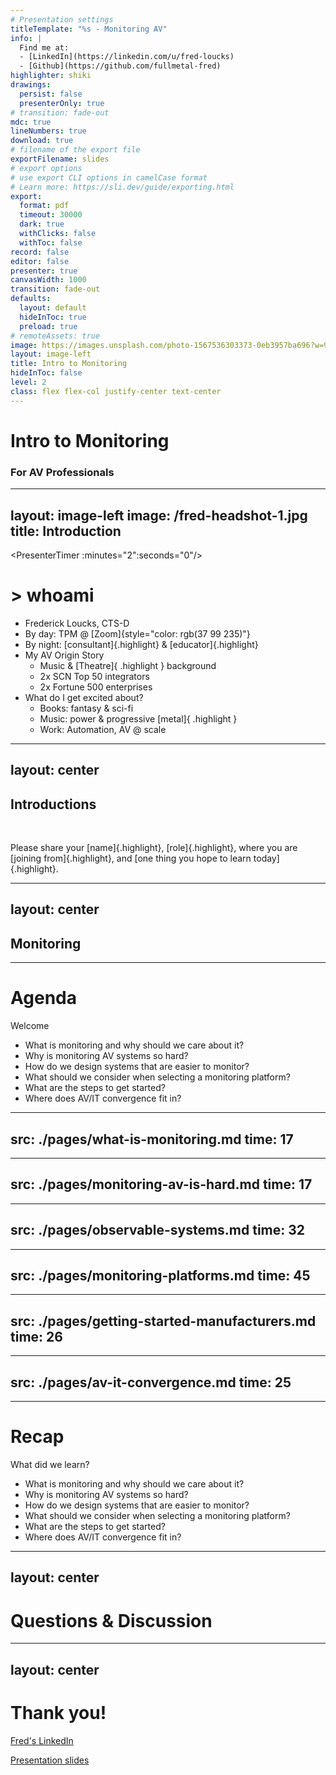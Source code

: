 ```yaml
---
# Presentation settings
titleTemplate: "%s - Monitoring AV"
info: |
  Find me at:  
  - [LinkedIn](https://linkedin.com/u/fred-loucks)
  - [Github](https://github.com/fullmetal-fred)
highlighter: shiki
drawings:
  persist: false
  presenterOnly: true
# transition: fade-out
mdc: true
lineNumbers: true
download: true
# filename of the export file
exportFilename: slides
# export options
# use export CLI options in camelCase format
# Learn more: https://sli.dev/guide/exporting.html
export:
  format: pdf
  timeout: 30000
  dark: true
  withClicks: false
  withToc: false
record: false
editor: false
presenter: true
canvasWidth: 1000
transition: fade-out
defaults:
  layout: default
  hideInToc: true
  preload: true
# remoteAssets: true
image: https://images.unsplash.com/photo-1567536303373-0eb3957ba696?w=900&auto=format&fit=crop&q=60&ixlib=rb-4.0.3&ixid=M3wxMjA3fDB8MHxzZWFyY2h8MTh8fHRyYWZmaWMlMjBsaWdodHxlbnwwfHwwfHx8MA%3D%3D # https://unsplash.com/collections/94734566/slidev
layout: image-left
title: Intro to Monitoring
hideInToc: false
level: 2
class: flex flex-col justify-center text-center
---
```


# Intro to Monitoring
### For AV Professionals


---
layout: image-left
image: /fred-headshot-1.jpg
title: Introduction
---

<PresenterTimer :minutes="2":seconds="0"/>

# > whoami <twemoji-sign-of-the-horns-medium-light-skin-tone class="animate-bounce"/>

- Frederick Loucks, CTS-D
- By day: TPM @ [Zoom]{style="color: rgb(37 99 235)"}
- By night: [consultant]{.highlight} & [educator]{.highlight}
- My AV Origin Story
  - Music & [Theatre]{ .highlight } background
  - 2x SCN Top 50 integrators
  - 2x Fortune 500 enterprises
- What do I get excited about?
  - Books: fantasy & sci-fi
  - Music: power & progressive [metal]{ .highlight }
  - Work: Automation, AV @ scale

<!--
- That's who I am, but I'm more interested in learning about you.
-->

---
layout: center
---

## Introductions

<PresenterTimer :minutes="5" :seconds="0"/>

<br>

Please share your [name]{.highlight}, [role]{.highlight}, where you are [joining from]{.highlight}, and [one thing you hope to learn today]{.highlight}.

<!--
- Let's start by going around the room and introducing ourselves
-->

---
layout: center
---

<PresenterTimer :minutes="3" :seconds="0" />

## Monitoring

<!--
**INTERACTIVE**
-->

<!--
- Monitoring:
- That thing people keep telling you to do, but not how to do it.
- There's no doubt that organizations are increasingly coming to rely on their AV systems, and when issues arise, they come with costly and furstrating consequences for everyone involved.
- Now, in the rest of the technology world this problem has long-since been answered. Monitoring is a standard operational practice across virtually all IT fields.
- But in AV, it's still a bit of a mess.
- Naturally AV professionals want to step up monitor their systems as well.
  - For tech managers, this is a path to better uptime, reliability, sanity...and is often demanded by modern IT practices.
  - For integrators, not only does this present a path to recurring revenue, but it also helps to build trust with customers.
- But the mechanics of how to actually make this work, both technically and financially, are less than clear.
- So today... >
-->

---

<PresenterTimer :minutes="0" :seconds="30"/>

# Agenda

Welcome

<v-clicks>

- What is monitoring and why should we care about it?
- Why is monitoring AV systems so hard?
- How do we design systems that are easier to monitor?
- What should we consider when selecting a monitoring platform?
- What are the steps to get started?
- Where does AV/IT convergence fit in?

</v-clicks>

<!--
- [click] [click] [click] [click] [click] [click]
- And we'll try to leave ~20 mins for Q&A at the end
- But let's start with a few questions for the room...
-->



---
src: ./pages/what-is-monitoring.md
time: 17
---


---
src: ./pages/monitoring-av-is-hard.md
time: 17
---


---
src: ./pages/observable-systems.md
time: 32
---



---
src: ./pages/monitoring-platforms.md
time: 45
---


---
src: ./pages/getting-started-manufacturers.md
time: 26
---

---
src: ./pages/av-it-convergence.md
time: 25
---

---

<PresenterTimer :minutes="1" :seconds="0" />

# Recap

What did we learn?

- What is monitoring and why should we care about it?
- Why is monitoring AV systems so hard?
- How do we design systems that are easier to monitor?
- What should we consider when selecting a monitoring platform?
- What are the steps to get started?
- Where does AV/IT convergence fit in?

<!--
- We've covered a lot of ground today.
- We discussed what monitoring is and is not
- We dove into why it's so difficult in AV specifically
- And we laid out some practical steps in how to get started
- Now before I open up the floor for questions, I have one more thing [click]
-->



---
layout: center
---

# Questions & Discussion

---
layout: center
---

# Thank you!

<div class="flex">

<div>
<QRCode height=300 width=300 value="https://www.linkedin.com/in/fred-loucks"/>

<a href="https://www.linkedin.com/in/fred-loucks">Fred's LinkedIn</a>

</div>

<div>
<QRCode height=300 width=300 value="https://monitoring-legrand-2025.pages.dev/slides.pdf"/>

<a href="/slides.pdf">Presentation slides</a>

</div>

</div>
